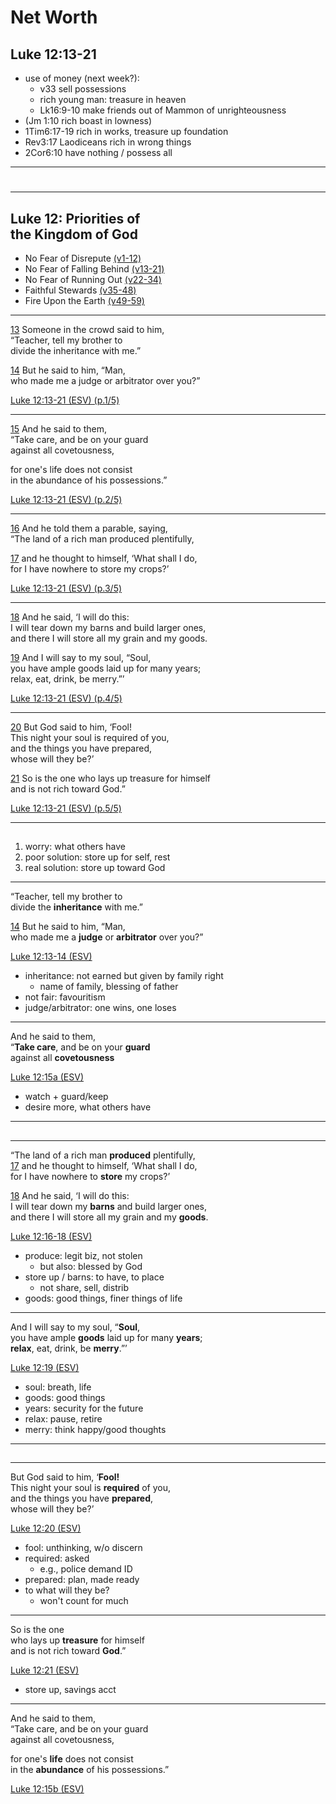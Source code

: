 <!-- .slide: <%= bg("unsplash-Jztmx9yqjBw-stars.jpg") %> id="title" -->
# Net Worth
## Luke 12:13-21

>>>
+ use of money (next week?):
  + v33 sell possessions
  + rich young man: treasure in heaven
  + Lk16:9-10 make friends out of Mammon of unrighteousness
+ (Jm 1:10 rich boast in lowness)
+ 1Tim6:17-19 rich in works, treasure up foundation
+ Rev3:17 Laodiceans rich in wrong things
+ 2Cor6:10 have nothing / possess all

---
<!-- .slide: data-background="white" -->
# 

---
<!-- .slide: class="outline" -->
## Luke 12: Priorities of <br> the Kingdom of God
+ No Fear of Disrepute [(v1-12)](# "ref")
+ No Fear of Falling Behind [(v13-21)](# "ref")
+ No Fear of Running Out [(v22-34)](# "ref")
+ Faithful Stewards [(v35-48)](# "ref")
+ Fire Upon the Earth [(v49-59)](# "ref")

******
[13](# "ref")
Someone in the crowd said to him,<br>
“Teacher, tell my brother to <br>
divide the inheritance with me.”

[14](# "ref")
But he said to him, “Man, <br>
who made me a judge or arbitrator over you?” 

[Luke 12:13-21 (ESV) (p.1/5)](# "ref")

******
[15](# "ref")
And he said to them, <br>
“Take care, and be on your guard <br>
against all covetousness, 

for one's life does not consist <br>
in the abundance of his possessions.” 

[Luke 12:13-21 (ESV) (p.2/5)](# "ref")

******
[16](# "ref")
And he told them a parable, saying, <br>
“The land of a rich man produced plentifully,

[17](# "ref")
and he thought to himself, ‘What shall I do,<br>
for I have nowhere to store my crops?’

[Luke 12:13-21 (ESV) (p.3/5)](# "ref")

******
[18](# "ref")
And he said, ‘I will do this: <br>
I will tear down my barns and build larger ones,<br>
and there I will store all my grain and my goods.

[19](# "ref")
And I will say to my soul, “Soul,<br>
you have ample goods laid up for many years;<br>
relax, eat, drink, be merry.”’

[Luke 12:13-21 (ESV) (p.4/5)](# "ref")

******
[20](# "ref")
But God said to him, ‘Fool!<br>
This night your soul is required of you,<br>
and the things you have prepared,<br>
whose will they be?’

[21](# "ref")
So is the one who lays up treasure for himself<br>
and is not rich toward God.”

[Luke 12:13-21 (ESV) (p.5/5)](# "ref")

---
## 

>>>
1. worry: what others have
2. poor solution: store up for self, rest
3. real solution: store up toward God

---
“Teacher, tell my brother to <br>
divide the **inheritance** with me.”

[14](# "ref")
But he said to him, “Man, <br>
who made me a **judge** or **arbitrator** over you?” 

[Luke 12:13-14 (ESV)](# "ref")

>>>
+ inheritance: not earned but given by family right
  + name of family, blessing of father
+ not fair: favouritism
+ judge/arbitrator: one wins, one loses

---
And he said to them, <br>
“**Take care**, and be on your **guard** <br>
against all **covetousness** 

[Luke 12:15a (ESV)](# "ref")

>>>
+ watch + guard/keep
+ desire more, what others have

---
## 

---
“The land of a rich man **produced** plentifully,<br>
[17](# "ref")
and he thought to himself, ‘What shall I do,<br>
for I have nowhere to **store** my crops?’

[18](# "ref")
And he said, ‘I will do this: <br>
I will tear down my **barns** and build larger ones,<br>
and there I will store all my grain and my **goods**.

[Luke 12:16-18 (ESV)](# "ref")

>>>
+ produce: legit biz, not stolen
  + but also: blessed by God
+ store up / barns: to have, to place
  + not share, sell, distrib
+ goods: good things, finer things of life

---
And I will say to my soul, “**Soul**,<br>
you have ample **goods** laid up for many **years**;<br>
**relax**, eat, drink, be **merry**.”’

[Luke 12:19 (ESV)](# "ref")

>>>
+ soul: breath, life
+ goods: good things
+ years: security for the future
+ relax: pause, retire
+ merry: think happy/good thoughts

---
## 

---
But God said to him, ‘**Fool!**<br>
This night your soul is **required** of you,<br>
and the things you have **prepared**,<br>
whose will they be?’

[Luke 12:20 (ESV)](# "ref")

>>>
+ fool: unthinking, w/o discern
+ required: asked
  + e.g., police demand ID
+ prepared: plan, made ready
+ to what will they be?
  + won't count for much

---
So is the one <br>
who lays up **treasure** for himself<br>
and is not rich toward **God**.”

[Luke 12:21 (ESV)](# "ref")

>>>
+ store up, savings acct

---
And he said to them, <br>
“Take care, and be on your guard <br>
against all covetousness, 

for one's **life** does not consist <br>
in the **abundance** of his possessions.” 

[Luke 12:15b (ESV)](# "ref")
